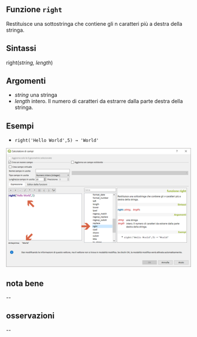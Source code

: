 ## Funzione `right`

Restituisce una sottostringa che contiene gli n caratteri più a destra della stringa.

## Sintassi

right(_string, length_)

## Argomenti

* _string_ una stringa
* _length_ intero. Il numero di caratteri da estrarre dalla parte destra della stringa.

## Esempi

* `right('Hello World',5) → 'World'`

<img src="/img/stringhe_di_testo/right/right1.png">

## nota bene

--

## osservazioni

--